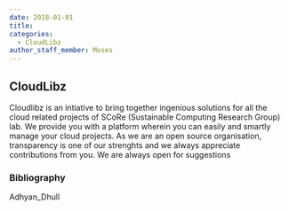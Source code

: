 ```yaml
---
date: 2018-01-01
title: 
categories:
  - CloudLibz
author_staff_member: Moses
---
```


## CloudLibz
Cloudlibz is an intiative to bring together ingenious solutions for all the cloud related projects of SCoRe (Sustainable Computing Research Group) lab. We provide you with a platform wherein you can easily and smartly manage your cloud projects. As we are an open source organisation, transparency is one of our strenghts and we always appreciate contributions from you. We are always open for suggestions

### Bibliography
 Adhyan_Dhull
